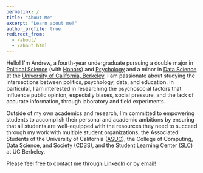 ```yaml
---
permalink: /
title: "About Me"
excerpt: "Learn about me!"
author_profile: true
redirect_from: 
  - /about/
  - /about.html
---
```


Hello! I'm Andrew, a fourth-year undergraduate pursuing a double major in [Political Science](https://polisci.berkeley.edu/) (with [Honors](https://polisci.berkeley.edu/undergraduate-program/academic-opportunities/honors-program)) and [Psychology](https://psychology.berkeley.edu/) and a minor in [Data Science](https://data.berkeley.edu/) at the [University of California, Berkeley](https://www.berkeley.edu/). I am passionate about studying the intersections between politics, psychology, data, and education. In particular, I am interested in researching the psychosocial factors that influence public opinion, especially biases, social pressure, and the lack of accurate information, through laboratory and field experiments.

Outside of my own academics and research, I'm committed to empowering students to accomplish their personal and academic ambitions by ensuring that all students are well-equipped with the resources they need to succeed through my work with multiple student organizations, the Associated Students of the University of California ([ASUC](https://asuc.org/)), the College of Computing, Data Science, and Society ([CDSS](https://data.berkeley.edu/)), and the Student Learning Center ([SLC](https://slc.berkeley.edu/)) at UC Berkeley.

Please feel free to contact me through [LinkedIn](https://www.linkedin.com/in/andrewchen04/) or by [email](mailto:andrew_chen04@berkeley.edu)!
